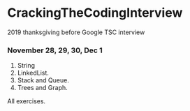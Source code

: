 # CrackingTheCodingInterview
2019 thanksgiving before Google TSC interview

### November 28, 29, 30, Dec 1 
1. String
2. LinkedList.
3. Stack and Queue.
4. Trees and Graph.


All exercises. 
